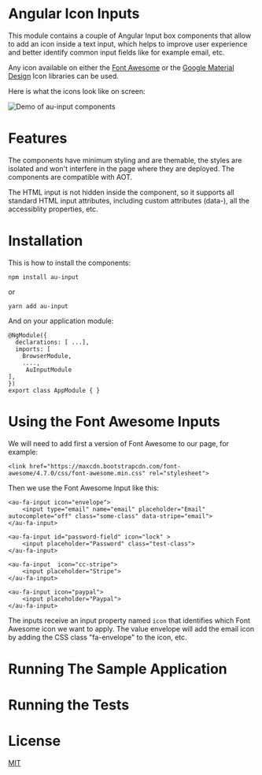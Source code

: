 # Angular Icon Inputs 

This module contains a couple of Angular Input box components that allow to add an icon inside a text input, which helps to improve user experience and better identify common input fields like for example email, etc.

Any icon available on either the [Font Awesome](http://fontawesome.io) or the [Google Material Design](https://material.io/icons/) Icon libraries can be used.

Here is what the icons look like on screen:

![Demo of au-input components](https://raw.githubusercontent.com/angular-university/au-input/master/images/icons-demo.png)

# Features

The components have minimum styling and are themable, the styles are isolated and won't interfere in the page where they are deployed. The components are compatible with AOT.

The HTML input is not hidden inside the component, so it supports all standard HTML input attributes, including custom attributes (data-), all the accessiblity properties, etc.


# Installation

This is how to install the components:

    npm install au-input

or 

    yarn add au-input

And on your application module:

    @NgModule({
      declarations: [ ...],
      imports: [
        BrowserModule,
        ....,
         AuInputModule
    ],
    })
    export class AppModule { }


# Using the Font Awesome Inputs

We will need to add first a version of Font Awesome to our page, for example:

    <link href="https://maxcdn.bootstrapcdn.com/font-awesome/4.7.0/css/font-awesome.min.css" rel="stylesheet">

Then we use the Font Awesome Input like this:

    <au-fa-input icon="envelope">
        <input type="email" name="email" placeholder="Email" autocomplete="off" class="some-class" data-stripe="email">
    </au-fa-input>

    <au-fa-input id="password-field" icon="lock" >
        <input placeholder="Password" class="test-class">
    </au-fa-input>

    <au-fa-input  icon="cc-stripe">
        <input placeholder="Stripe">
    </au-fa-input>

    <au-fa-input icon="paypal">
        <input placeholder="Paypal">
    </au-fa-input>

The inputs receive an input property named `icon` that identifies which Font Awesome icon we want to apply. The value envelope will add the email icon by adding the CSS class "fa-envelope" to the icon, etc.



# Running The Sample Application


# Running the Tests 


# License 

[MIT](https://opensource.org/licenses/MIT)






